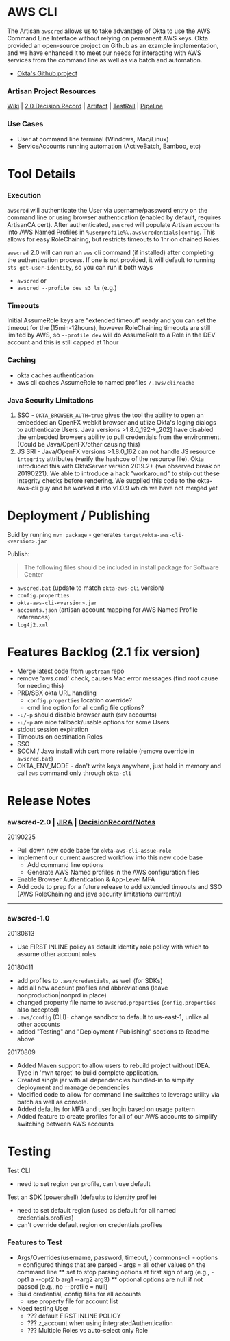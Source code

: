 # AWS CLI

The Artisan `awscred` allows us to take advantage of Okta to use the AWS Command Line Interface without relying on 
permanent AWS keys.  Okta provided an open-source project on Github as an example implementation, and we have enhanced 
it to meet our needs for interacting with AWS services from the command line as well as via batch and automation.

- [Okta's Github project](https://github.com/oktadeveloper/okta-aws-cli-assume-role)

### Artisan Project Resources
[Wiki](https://wiki/display/PROJ/AWS+F+I+-+awscred) 
| [2.0 Decision Record](https://paper.dropbox.com/doc/IAM-Role-STS-Timeout-Values-ddr--AYMRLuko05xXb1kaBnSPgh10Ag-ckxz9cDNNUr5b7sWlditI)
| [Artifact](http://milmvnrepo01:8081/nexus/content/repositories/releases/com/artisan/okta-aws-cli/) 
| [TestRail](https://wiki/display/PROJ/AWS+F+I+-+awscred) 
| [Pipeline](https://bamboo.artisanpartners.com/browse/IN-AWSCRED)

### Use Cases
- User at command line terminal (Windows, Mac/Linux)
- ServiceAccounts running automation (ActiveBatch, Bamboo, etc)


# Tool Details

### Execution
`awscred` will authenticate the User via username/password entry on the command line or using browser authentication 
(enabled by default, requires ArtisanCA cert). After authenticated, `awscred` will populate Artisan accounts into AWS Named Profiles in 
`%userprofile%\.aws\credentials|config`. This allows for easy RoleChaining, but restricts timeouts to 1hr on chained 
Roles.


`awscred` 2.0 will can run an `aws` cli command (if installed) after completing the authentication process. If one is not provided, it 
will default to running `sts get-user-identity`, so you can run it both ways
- `awscred` or 
- `awscred --profile dev s3 ls` (e.g.)


### Timeouts
Initial AssumeRole keys are "extended timeout" ready and you can set the timeout for the (15min-12hours), however 
RoleChaining timeouts are still limited by AWS, so `--profile dev` will do AssumeRole to a Role in the DEV account and 
this is still capped at 1hour

### Caching
- okta caches authentication
- aws cli caches AssumeRole to named profiles `/.aws/cli/cache`

### Java Security Limitations
1. SSO - `OKTA_BROWSER_AUTH=true` gives the tool the ability to open an embedded an OpenFX webkit browser and utlize 
Okta's loging dialogs to authenticate Users. Java versions >1.8.0_192->_202] have disabled the embedded browsers ability
 to pull credentials from the environment. (Could be Java/OpenFX/other causing this)
2. JS SRI - Java/OpenFX versions >1.8.0_162 can not handle JS resource `integrity` attributes (verify the hashcoe of the
 resource file). Okta introduced this with OktaServer version 2019.2+ (we observed break on 20190221). We able to 
 introduce a hack "workaround" to strip out these integrity checks before rendering. We supplied this code to the 
 okta-aws-cli guy and he worked it into v1.0.9 which we have not merged yet



# Deployment / Publishing
Buid by running `mvn package` - generates `target/okta-aws-cli-<version>.jar`

Publish: 
> The following files should be included in install package for Software Center
- `awscred.bat` (update to match `okta-aws-cli` version)
- `config.properties`
- `okta-aws-cli-<version>.jar`
- `accounts.json` (artisan account mapping for AWS Named Profile references)
- `log4j2.xml`


# Features Backlog (2.1 fix version)
- Merge latest code from `upstream` repo
- remove 'aws.cmd' check, causes Mac error messages (find root cause for needing this)
- PRD/SBX okta URL handling
    - `config.properties` location override?
    - cmd line option for all config file options?
- `-u/-p` should disable browser auth (srv accounts)
- `-u/-p` are nice fallback/usable options for some Users
- stdout session expiration
- Timeouts on destination Roles
- SSO
- SCCM / Java install with cert more reliable (remove override in `awscred.bat`)
- OKTA_ENV_MODE - don't write keys anywhere, just hold in memory and call `aws` command only through `okta-cli`


# Release Notes
### awscred-2.0 | [JIRA](https://jira.artisanpartners.com/browse/AWSAD-150) | [DecisionRecord/Notes](https://paper.dropbox.com/doc/IAM-Role-STS-Timeout-Values-ddr--AYMRLuko05xXb1kaBnSPgh10Ag-ckxz9cDNNUr5b7sWlditI)
20190225
- Pull down new code base for `okta-aws-cli-assue-role`
- Implement our current awscred workflow into this new code base
    - Add command line options
    - Generate AWS Named profiles in the AWS configuration files
- Enable Browser Authentication & App-Level MFA
- Add code to prep for a future release to add extended timeouts and SSO (AWS RoleChaining and java security limitations currently)

___
### awscred-1.0
20180613
- Use FIRST INLINE policy as default identity role policy with which to assume other account roles

20180411
- add profiles to `.aws/credentials`, as well (for SDKs)
- add all new account profiles and abbreviations (leave nonproduction|nonprd in place)
- changed property file name to `awscred.properties` (`config.properties` also accepted)
- `.aws/config` (CLI)- change sandbox to default to us-east-1, unlike all other accounts
- added "Testing" and "Deployment / Publishing" sections to Readme above
  

20170809
- Added Maven support to allow users to rebuild project without IDEA.  Type in 'mvn target' to build complete application.
- Created single jar with all dependencies bundled-in to simplify deployment and manage dependencies
- Modified code to allow for command line switches to leverage utility via batch as well as console.
- Added defaults for MFA and user login based on usage pattern
- Added feature to create profiles for all of our AWS accounts to simplify switching between AWS accounts




# Testing
Test CLI
- need to set region per profile, can't use default

Test an SDK (powershell) (defaults to identity profile)
- need to set default region (used as default for all named credentials.profiles)
- can't override default region on credentials.profiles

### Features to Test
- Args/Overrides(username, password, timeout, )
    commons-cli
        - options = configured things that are parsed
        - args = all other values on the command line
        ** set to stop parsing options at first sign of arg (e.g., -opt1 a --opt2 b arg1 --arg2 arg3)
        ** optional options are null if not passed (e.g., no --profile = null)
- Build credential, config files for all accounts 
    - use property file for account list
- Need testing User
    - ??? default FIRST INLINE POLICY
    - ??? z_account when using integratedAuthentication
    - ??? Multiple Roles vs auto-select only Role
